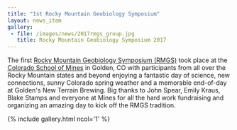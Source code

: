 ```yaml
---
title: "1st Rocky Mountain Geobiology Symposium"
layout: news_item
gallery:
 - file: /images/news/2017rmgs_group.jpg
   title: Rocky Mountain Geobiology Symposium 2017
---
```


The first [Rocky Mountain Geobiology Symposium (RMGS)](https://rmgs2017.wordpress.com/) took place at the [Colorado School of Mines](https://www.mines.edu/) in Golden, CO with participants from all over the Rocky Mountain states and beyond enjoying a fantastic day of science, new connections, sunny Colorado spring weather and a memorable end-of-day at Golden's New Terrain Brewing. Big thanks to John Spear, Emily Kraus, Blake Stamps and everyone at Mines for all the hard work fundraising and organizing an amazing day to kick off the RMGS tradition.

{% include gallery.html ncol='1' %}
